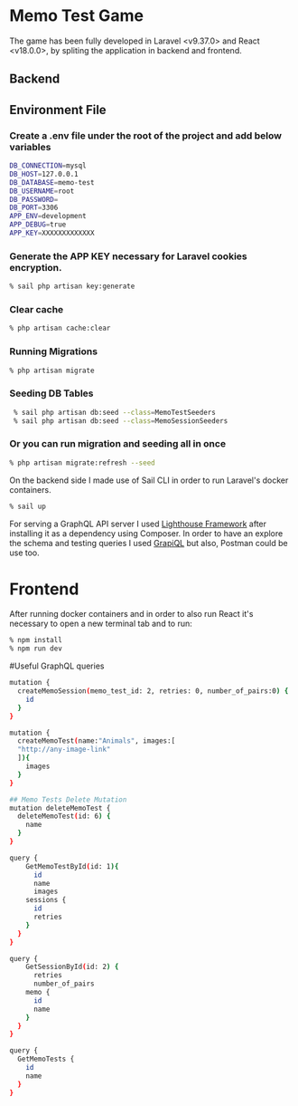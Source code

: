  # Memo Test Game
The game has been fully developed in Laravel <v9.37.0> and React <v18.0.0>, by spliting the application in backend and frontend.

## Backend 

## Environment File
### Create a .env file under the root of the project and add below variables
```bash
DB_CONNECTION=mysql
DB_HOST=127.0.0.1
DB_DATABASE=memo-test
DB_USERNAME=root
DB_PASSWORD=
DB_PORT=3306
APP_ENV=development
APP_DEBUG=true
APP_KEY=XXXXXXXXXXXXX
```

### Generate the APP KEY necessary for Laravel cookies encryption.
```bash
% sail php artisan key:generate
```
### Clear cache
```bash 
% php artisan cache:clear
```
### Running Migrations
```bash
% php artisan migrate
```

### Seeding DB Tables
``` bash
 % sail php artisan db:seed --class=MemoTestSeeders
 % sail php artisan db:seed --class=MemoSessionSeeders
```
### Or you can run migration and seeding all in once
```bash
% php artisan migrate:refresh --seed
```

On the backend side I made use of Sail CLI in order to run Laravel's docker containers.
``` bash 
% sail up
```
For serving a GraphQL API server I used <a href="https://lighthouse-php.com/">Lighthouse Framework</a> after installing it as a dependency using Composer. 
In order to have an explore the schema and testing queries I used <a href="https://github.com/mll-lab/laravel-graphiql">GrapiQL</a> but also, Postman could be use too.

# Frontend
After running docker containers and in order to also run React it's necessary to open a new terminal tab and to run:
```bash
% npm install
% npm run dev
```

#Useful GraphQL queries
```bash 
mutation {
  createMemoSession(memo_test_id: 2, retries: 0, number_of_pairs:0) {
    id
  }
}

mutation {
  createMemoTest(name:"Animals", images:[
  "http://any-image-link"
  ]){
    images
  }
}

## Memo Tests Delete Mutation
mutation deleteMemoTest {
  deleteMemoTest(id: 6) {
    name
  }
}

query {
    GetMemoTestById(id: 1){
      id
      name
      images
    sessions {
      id
      retries
    }
  }
}

query {
    GetSessionById(id: 2) {
      retries
      number_of_pairs
    memo {
      id
      name
    } 
  }
}

query {
  GetMemoTests {
    id
    name
  }
}

